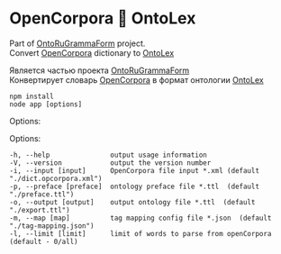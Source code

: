 # OpenCorpora 🖤 OntoLex
Part of [OntoRuGrammaForm](https://github.com/cnstntn-kndrtv/OntoRuGrammaForm "OntoRuGrammaForm") project.  
Convert [OpenCorpora](http://opencorpora.org "OpenCorpora") dictionary to [OntoLex](https://www.w3.org/community/ontolex/wiki/Final_Model_Specification#Linguistic_Description "OntoLex")

Является частью проекта [OntoRuGrammaForm](https://github.com/cnstntn-kndrtv/OntoRuGrammaForm "OntoRuGrammaForm")  
Конвертирует словарь [OpenCorpora](http://opencorpora.org "OpenCorpora") в формат онтологии [OntoLex](https://www.w3.org/community/ontolex/wiki/Final_Model_Specification#Linguistic_Description "OntoLex")

    npm install  
    node app [options]  

  Options:

  Options:

    -h, --help               output usage information
    -V, --version            output the version number
    -i, --input [input]      OpenCorpora file input *.xml (default "./dict.opcorpora.xml")
    -p, --preface [preface]  ontology preface file *.ttl  (default "./preface.ttl")
    -o, --output [output]    output ontology file *.ttl  (default "./export.ttl")
    -m, --map [map]          tag mapping config file *.json  (default "./tag-mapping.json")
    -l, --limit [limit]      limit of words to parse from openCorpora (default - 0/all)

